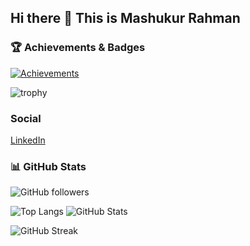 ## Hi there 👋 This is Mashukur Rahman

### 🏆 Achievements & Badges

[![Achievements](https://github-profile-achievements.vercel.app/api/achievements?username=mashuk-bd)](https://github.com/mashuk-bd)

![trophy](https://github-profile-trophy.vercel.app/?username=mashuk-bd&rank=-?)

### Social

[LinkedIn](https://www.linkedin.com/in/mashukur-rahman-376964a1)

### 📊 GitHub Stats

![GitHub followers](https://img.shields.io/github/followers/mashuk-bd?label=Follow&style=social)

![Top Langs](https://github-readme-stats.vercel.app/api/top-langs/?username=mashuk-bd&layout=compact)
![GitHub Stats](https://github-readme-stats.vercel.app/api?username=mashuk-bd&show_icons=true)

![GitHub Streak](https://github-readme-streak-stats.herokuapp.com/?user=mashuk-bd)
<!--
**mashuk-bd/mashuk-bd** is a ✨ _special_ ✨ repository because its `README.md` (this file) appears on your GitHub profile.

Here are some ideas to get you started:

- 🔭 I’m currently working on ...
- 🌱 I’m currently learning ...
- 👯 I’m looking to collaborate on ...
- 🤔 I’m looking for help with ...
- 💬 Ask me about ...
- 📫 How to reach me: ...
- 😄 Pronouns: ...
- ⚡ Fun fact: ...
-->
